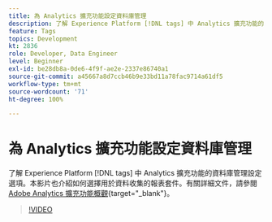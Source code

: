```yaml
---
title: 為 Analytics 擴充功能設定資料庫管理
description: 了解 Experience Platform [!DNL tags] 中 Analytics 擴充功能的資料庫管理設定選項。本影片也介紹如何選擇用於資料收集的報表套件。
feature: Tags
topics: Development
kt: 2836
role: Developer, Data Engineer
level: Beginner
exl-id: be28db8a-0de6-4f9f-ae2e-2337e86740a1
source-git-commit: a45667a8d7ccb46b9e33bd11a78fac9714a61df5
workflow-type: tm+mt
source-wordcount: '71'
ht-degree: 100%

---
```


# 為 Analytics 擴充功能設定資料庫管理

了解 Experience Platform [!DNL tags] 中 Analytics 擴充功能的資料庫管理設定選項。本影片也介紹如何選擇用於資料收集的報表套件。有關詳細文件，請參閱 [Adobe Analytics 擴充功能概觀](https://experienceleague.adobe.com/docs/experience-platform/tags/extensions/client/analytics/overview.html?lang=zh-Hant){target="_blank"}。

>[!VIDEO](https://video.tv.adobe.com/v/3429839/?quality=12&learn=on&captions=chi_hant)
